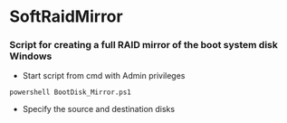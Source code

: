 # SoftRaidMirror
### Script for creating a full RAID mirror of the boot system disk Windows
*  Start script from cmd with Admin privileges
  ```
  powershell BootDisk_Mirror.ps1
  ```

*  Specify the source and destination disks
  
